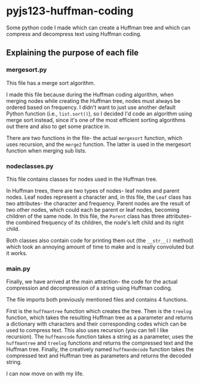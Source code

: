 # pyjs123-huffman-coding
Some python code I made which can create a Huffman tree and which can compress and decompress text using Huffman coding.

## Explaining the purpose of each file
### mergesort.py
This file has a merge sort algorithm.

I made this file because during the Huffman coding algorithm, when merging nodes while creating the Huffman tree, nodes must always be ordered based on frequency. I didn't want to just use another default Python function (i.e., ```list.sort()```), so I decided I'd code an algorithm using merge sort instead, since it's one of the most efficient sorting algorithms out there and also to get some practice in.

There are two functions in the file- the actual ```mergesort``` function, which uses recursion, and the ```merge2``` function. The latter is used in the mergesort function when merging sub lists.

### nodeclasses.py
This file contains classes for nodes used in the Huffman tree.

In Huffman trees, there are two types of nodes- leaf nodes and parent nodes. Leaf nodes represent a character and, in this file, the ```Leaf``` class has two attributes- the character and frequency. Parent nodes are the result of two other nodes, which could each be parent or leaf nodes, becoming children of the same node. In this file, the ```Parent``` class has three attributes- the combined frequency of its children, the node's left child and its right child.

Both classes also contain code for printing them out (the ```__str__()``` method) which took an annoying amount of time to make and is really convoluted but it works.

### main.py
Finally, we have arrived at the main attraction- the code for the actual compression and decompression of a string using Huffman coding.

The file imports both previously mentioned files and contains 4 functions.

First is the ```huffmantree``` function which creates the tree. Then is the ```treelog``` function, which takes the resulting Huffman tree as a parameter and returns a dictionary with characters and their corresponding codes which can be used to compress text. This also uses recursion (you can tell I like recursion). The ```huffmancode``` function takes a string as a parameter, uses the ```huffmantree``` and ```treelog``` functions and returns the compressed text and the Huffman tree. Finally, the creatively named ```huffmandecode``` function takes the compressed text and Huffman tree as parameters and returns the decoded string.

I can now move on with my life.
